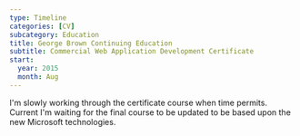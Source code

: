 ```yaml
---
type: Timeline
categories: [CV]
subcategory: Education
title: George Brown Continuing Education
subtitle: Commercial Web Application Development Certificate
start:
  year: 2015
  month: Aug
---
```


I'm slowly working through the certificate course when time permits.  Current I'm waiting for the final course to be updated to be based upon the new Microsoft technologies.
